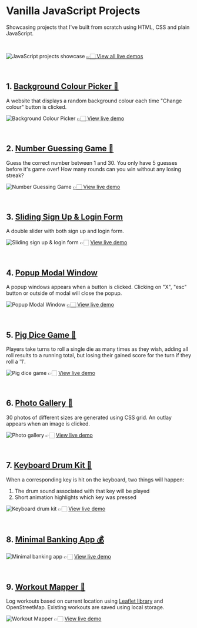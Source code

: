 # Vanilla JavaScript Projects

Showcasing projects that I've built from scratch using HTML, CSS and plain JavaScript.

<br>

![JavaScript projects showcase](00-assets/images/projects/markdown/showcase.jpg)
[👉🏻 View all live demos](https://vanillajs-only.netlify.app/)

<br>

## 1. [Background Colour Picker 🎨](/01-background-colour-picker)

A website that displays a random background colour each time "Change colour" button is clicked.

![Background Colour Picker](00-assets/images/projects/markdown/01-background-colour-picker.jpg)
[👉🏻 View live demo](https://vanillajs-only.netlify.app/01-background-colour-picker)

<br>

## 2. [Number Guessing Game 🎲](/02-number-guessing-game/)

Guess the correct number between 1 and 30. You only have 5 guesses before it's game over! How many rounds can you win without any losing streak?

![Number Guessing Game](00-assets/images/projects/markdown/02-number-guessing-game.jpg)
[👉🏻 View live demo](https://vanillajs-only.netlify.app/02-number-guessing-game)

<br>

## 3. [Sliding Sign Up & Login Form](/03-sliding-sign-up-login-form)

A double slider with both sign up and login form.

![Sliding sign up & login form](00-assets/images/projects/markdown/03-sliding-sign-up-login-form.gif)
👉🏻 [View live demo](https://vanillajs-only.netlify.app/03-sliding-sign-up-login-form)

<br>

## 4. [Popup Modal Window](/04-popup-modal-window)

A popup windows appears when a button is clicked. Clicking on "X", "esc" button or outside of modal will close the popup.

![Popup Modal Window](00-assets/images/projects/markdown/04-popup-modal-window.jpg)
[👉🏻 View live demo](https://vanillajs-only.netlify.app/04-popup-modal-window)

<br>

## 5. [Pig Dice Game 🎲](/05-pig-dice-game/)

Players take turns to roll a single die as many times as they wish, adding all roll results to a running total, but losing their gained score for the turn if they roll a '1'.

![Pig dice game](/00-assets/images/projects/markdown/05-pig-dice-game.jpg)
👉🏻 [View live demo](https://vanillajs-only.netlify.app/05-pig-dice-game/)

<br>

## 6. [Photo Gallery 📸](/06-photo-gallery/)

30 photos of different sizes are generated using CSS grid. An outlay appears when an image is clicked.

![Photo gallery](00-assets/images/projects/markdown/06-photo-gallery.jpg)
👉🏻 [View live demo](https://vanillajs-only.netlify.app/06-photo-gallery)

<br>

## 7. [Keyboard Drum Kit 🥁](/07-keyboard-drum-kit/)

When a corresponding key is hit on the keyboard, two things will happen:

1. The drum sound associated with that key will be played
2. Short animation highlights which key was pressed

![Keyboard drum kit](00-assets/images/projects/markdown/07-keyboard-drum-kit.jpg)
👉🏻 [View live demo](https://vanillajs-only.netlify.app/07-keyboard-drum-kit)

<br>

## 8. [Minimal Banking App 💰](/08-minimal-banking-app)

![Minimal banking app](00-assets/images/projects/markdown/08-minimal-banking-app.jpg)
👉🏻 [View live demo](https://vanillajs-only.netlify.app/08-minimal-banking-app)

<br>

## 9. [Workout Mapper 📍](/09-workout-mapper)

Log workouts based on current location using [Leaflet library](https://leafletjs.com/) and OpenStreetMap. Existing workouts are saved using local storage.

![Workout Mapper](00-assets/images/projects/markdown/09-workout-mapper.jpg)
👉🏻 [View live demo](https://vanillajs-only.netlify.app/09-workout-mapper)
